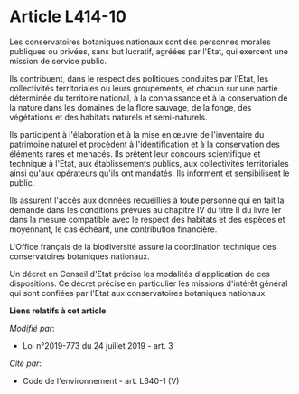 # Article L414-10

Les conservatoires botaniques nationaux sont des personnes morales publiques ou privées, sans but lucratif, agréées par
l'Etat, qui exercent une mission de service public.

Ils contribuent, dans le respect des politiques conduites par l'Etat, les collectivités territoriales ou leurs groupements,
et chacun sur une partie déterminée du territoire national, à la connaissance et à la conservation de la nature dans les
domaines de la flore sauvage, de la fonge, des végétations et des habitats naturels et semi-naturels.

Ils participent à l'élaboration et à la mise en œuvre de l'inventaire du patrimoine naturel et procèdent à l'identification
et à la conservation des éléments rares et menacés. Ils prêtent leur concours scientifique et technique à l'Etat, aux
établissements publics, aux collectivités territoriales ainsi qu'aux opérateurs qu'ils ont mandatés. Ils informent et
sensibilisent le public.

Ils assurent l'accès aux données recueillies à toute personne qui en fait la demande dans les conditions prévues au chapitre
IV du titre II du livre Ier dans la mesure compatible avec le respect des habitats et des espèces et moyennant, le cas
échéant, une contribution financière.

L'Office français de la biodiversité assure la coordination technique des conservatoires botaniques nationaux.

Un décret en Conseil d'Etat précise les modalités d'application de ces dispositions. Ce décret précise en particulier les
missions d'intérêt général qui sont confiées par l'Etat aux conservatoires botaniques nationaux.

**Liens relatifs à cet article**

_Modifié par_:

  - Loi n°2019-773 du 24 juillet 2019 - art. 3

_Cité par_:

  - Code de l'environnement - art. L640-1 (V)
